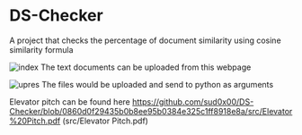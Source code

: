 # DS-Checker
A project that checks the percentage of document similarity using cosine similarity formula


![index](https://user-images.githubusercontent.com/91898207/141613472-8307a3f6-81b2-464a-a812-4dc068a47c00.jpg)
The text documents can be uploaded from this webpage

![upres](https://user-images.githubusercontent.com/91898207/141613496-19e1f8c8-2aaf-4d11-8d84-3db63369c03a.jpg)
The files would be uploaded and send to python as arguments 

Elevator pitch can be found here
https://github.com/sud0x00/DS-Checker/blob/0860d0f29435b0b8ee95b0384e325c1ff8918e8a/src/Elevator%20Pitch.pdf
(src/Elevator Pitch.pdf)

